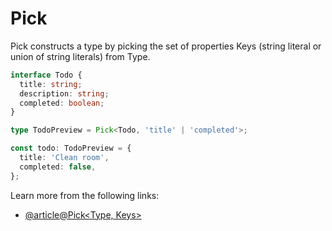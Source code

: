 # Pick

Pick constructs a type by picking the set of properties Keys (string literal or union of string literals) from Type.

```typescript
interface Todo {
  title: string;
  description: string;
  completed: boolean;
}

type TodoPreview = Pick<Todo, 'title' | 'completed'>;

const todo: TodoPreview = {
  title: 'Clean room',
  completed: false,
};
```

Learn more from the following links:

- [@article@Pick<Type, Keys>](https://www.typescriptlang.org/docs/handbook/utility-types.html#picktype-keys)
